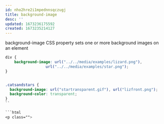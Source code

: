 ```yaml
---
id: nho2hre2i1mpednnsqczugj
title: background-image
desc: ''
updated: 1673236175592
created: 1673235214127
---
```

background-image CSS property sets one or more background images on an element

```css
div {
    background-image: url("../../media/examples/lizard.png"),
                  url("../../media/examples/star.png");
}


.catsandstars {
  background-image: url("startransparent.gif"), url("lizfront.png");
  background-color: transparent;
}
``

```html
<p class="">